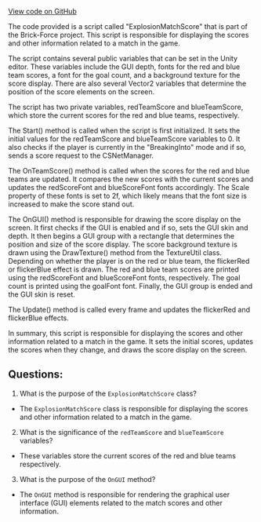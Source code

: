 [View code on GitHub](https://github.com/TieHaxJan/Brick-Force/Assembly-CSharp\ExplosionMatchScore.cs)

The code provided is a script called "ExplosionMatchScore" that is part of the Brick-Force project. This script is responsible for displaying the scores and other information related to a match in the game.

The script contains several public variables that can be set in the Unity editor. These variables include the GUI depth, fonts for the red and blue team scores, a font for the goal count, and a background texture for the score display. There are also several Vector2 variables that determine the position of the score elements on the screen.

The script has two private variables, redTeamScore and blueTeamScore, which store the current scores for the red and blue teams, respectively.

The Start() method is called when the script is first initialized. It sets the initial values for the redTeamScore and blueTeamScore variables to 0. It also checks if the player is currently in the "BreakingInto" mode and if so, sends a score request to the CSNetManager.

The OnTeamScore() method is called when the scores for the red and blue teams are updated. It compares the new scores with the current scores and updates the redScoreFont and blueScoreFont fonts accordingly. The Scale property of these fonts is set to 2f, which likely means that the font size is increased to make the score stand out.

The OnGUI() method is responsible for drawing the score display on the screen. It first checks if the GUI is enabled and if so, sets the GUI skin and depth. It then begins a GUI group with a rectangle that determines the position and size of the score display. The score background texture is drawn using the DrawTexture() method from the TextureUtil class. Depending on whether the player is on the red or blue team, the flickerRed or flickerBlue effect is drawn. The red and blue team scores are printed using the redScoreFont and blueScoreFont fonts, respectively. The goal count is printed using the goalFont font. Finally, the GUI group is ended and the GUI skin is reset.

The Update() method is called every frame and updates the flickerRed and flickerBlue effects.

In summary, this script is responsible for displaying the scores and other information related to a match in the game. It sets the initial scores, updates the scores when they change, and draws the score display on the screen.
## Questions: 
 1. What is the purpose of the `ExplosionMatchScore` class?
- The `ExplosionMatchScore` class is responsible for displaying the scores and other information related to a match in the game.

2. What is the significance of the `redTeamScore` and `blueTeamScore` variables?
- These variables store the current scores of the red and blue teams respectively.

3. What is the purpose of the `OnGUI` method?
- The `OnGUI` method is responsible for rendering the graphical user interface (GUI) elements related to the match scores and other information.